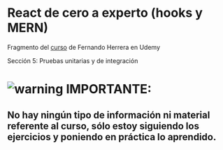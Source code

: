 # React de cero a experto (hooks y MERN)
Fragmento del [curso](https://www.udemy.com/course/react-cero-experto/) de Fernando Herrera en Udemy  </p>

Sección 5: Pruebas unitarias y de integración </p>

# ![warning](https://icons.iconarchive.com/icons/google/noto-emoji-symbols/32/73028-warning-icon.png) IMPORTANTE:
## No hay ningún tipo de información ni material referente al curso, sólo estoy siguiendo los ejercicios y poniendo en práctica lo aprendido.